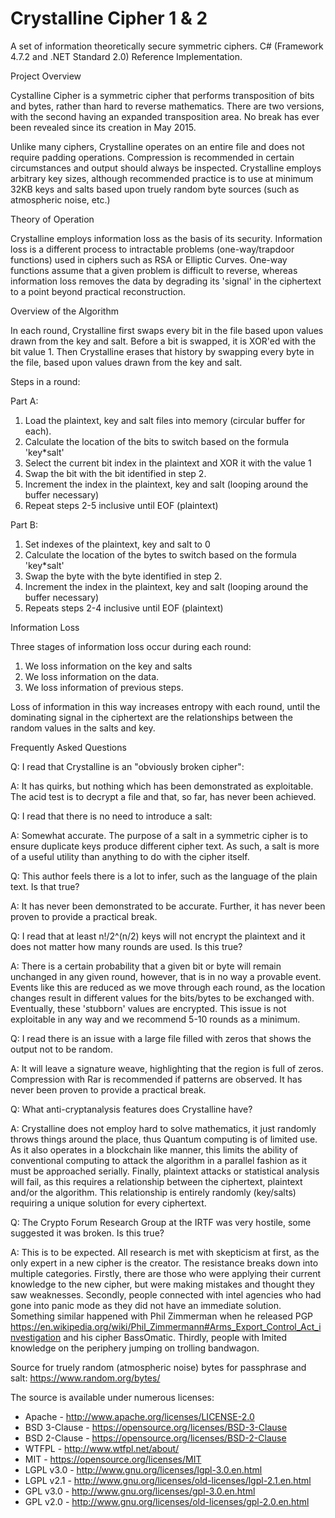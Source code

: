 # Crystalline Cipher 1 & 2

A set of information theoretically secure symmetric ciphers. C# (Framework 4.7.2 and .NET Standard 2.0) Reference Implementation.

Project Overview

Cystalline Cipher is a symmetric cipher that performs transposition of bits and bytes, rather than hard to reverse mathematics. There are two versions, with the second having an expanded transposition area.  No break has ever been revealed since its creation in May 2015.

Unlike many ciphers, Crystalline operates on an entire file and does not require padding operations. Compression is recommended in certain circumstances and output should always be inspected.  Crystalline employs arbitrary key sizes, although recommended practice is to use at minimum 32KB keys and salts based upon truely random byte sources (such as atmospheric noise, etc.)


Theory of Operation

Crystalline employs information loss as the basis of its security. Information loss is a different process to intractable problems (one-way/trapdoor functions) used in ciphers such as RSA or Elliptic Curves. One-way functions assume that a given problem is difficult to reverse, whereas information loss removes the data by degrading its 'signal' in the ciphertext to a point beyond practical reconstruction.


Overview of the Algorithm

In each round, Crystalline first swaps every bit in the file based upon values drawn from the key and salt. Before a bit is swapped, it is XOR'ed with the bit value 1. Then Crystalline erases that history by swapping every byte in the file, based upon values drawn from the key and salt.

Steps in a round:

Part A:
1. Load the plaintext, key and salt files into memory (circular buffer for each).
2. Calculate the location of the bits to switch based on the formula 'key*salt'
3. Select the current bit index in the plaintext and XOR it with the value 1
4. Swap the bit with the bit identified in step 2.
5. Increment the index in the plaintext, key and salt (looping around the buffer necessary)
6. Repeat steps 2-5 inclusive until EOF (plaintext)

Part B:
1. Set indexes of the plaintext, key and salt to 0
2. Calculate the location of the bytes to switch based on the formula 'key*salt'
3. Swap the byte with the byte identified in step 2.
4. Increment the index in the plaintext, key and salt (looping around the buffer necessary)
5. Repeats steps 2-4 inclusive until EOF (plaintext)


Information Loss

Three stages of information loss occur during each round:

1. We loss information on the key and salts
2. We loss information on the data.
3. We loss information of previous steps.

Loss of information in this way increases entropy with each round, until the dominating signal in the ciphertext are the relationships between the random values in the salts and key.


Frequently Asked Questions

Q: I read that Crystalline is an "obviously broken cipher":

A: It has quirks, but nothing which has been demonstrated as exploitable. The acid test is to decrypt a file and that, so far, has never been achieved.

Q: I read that there is no need to introduce a salt:

A: Somewhat accurate. The purpose of a salt in a symmetric cipher is to ensure duplicate keys produce different cipher text. As such, a salt is more of a useful utility than anything to do with the cipher itself.

Q: This author feels there is a lot to infer, such as the language of the plain text. Is that true?

A: It has never been demonstrated to be accurate.  Further, it has never been proven to provide a practical break.

Q: I read that at least n!/2^(n/2) keys will not encrypt the plaintext and it does not matter how many rounds are used. Is this true?

A: There is a certain probability that a given bit or byte will remain unchanged in any given round, however, that is in no way a provable event. Events like this are reduced as we move through each round, as the location changes result in different values for the bits/bytes to be exchanged with. Eventually, these 'stubborn' values are encrypted. This issue is not exploitable in any way and we recommend 5-10 rounds as a minimum.

Q: I read there is an issue with a large file filled with zeros that shows the output not to be random.

A: It will leave a signature weave, highlighting that the region is full of zeros.  Compression with Rar is recommended if patterns are observed.  It has never been proven to provide a practical break.

Q: What anti-cryptanalysis features does Crystalline have?

A: Crystalline does not employ hard to solve mathematics, it just randomly throws things around the place, thus Quantum computing is of limited use. As it also operates in a blockchain like manner, this limits the ability of conventional computing to attack the algorithm in a parallel fashion as it must be approached serially. Finally, plaintext attacks or statistical analysis will fail, as this requires a relationship between the ciphertext, plaintext and/or the algorithm. This relationship is entirely randomly (key/salts) requiring a unique solution for every ciphertext.

Q: The Crypto Forum Research Group at the IRTF was very hostile, some suggested it was broken. Is this true?

A: This is to be expected. All research is met with skepticism at first, as the only expert in a new cipher is the creator. The resistance breaks down into multiple categories. Firstly, there are those who were applying their current knowledge to the new cipher, but were making mistakes and thought they saw weaknesses. Secondly, people connected with intel agencies who had gone into panic mode as they did not have an immediate solution. Something similar happened with Phil Zimmerman when he released PGP https://en.wikipedia.org/wiki/Phil_Zimmermann#Arms_Export_Control_Act_investigation and his cipher BassOmatic. Thirdly, people with lmited knowledge on the periphery jumping on trolling bandwagon.

Source for truely random (atmospheric noise) bytes for passphrase and salt:
https://www.random.org/bytes/

The source is available under numerous licenses:

* Apache - http://www.apache.org/licenses/LICENSE-2.0
* BSD 3-Clause - https://opensource.org/licenses/BSD-3-Clause
* BSD 2-Clause - https://opensource.org/licenses/BSD-2-Clause
* WTFPL - http://www.wtfpl.net/about/
* MIT - https://opensource.org/licenses/MIT
* LGPL v3.0 - http://www.gnu.org/licenses/lgpl-3.0.en.html
* LGPL v2.1 - http://www.gnu.org/licenses/old-licenses/lgpl-2.1.en.html
* GPL v3.0 - http://www.gnu.org/licenses/gpl-3.0.en.html
* GPL v2.0 - http://www.gnu.org/licenses/old-licenses/gpl-2.0.en.html 
